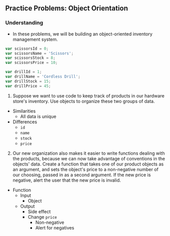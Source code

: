 ## Practice Problems: Object Orientation

### Understanding
- In these problems, we will be building an object-oriented inventory management system.
```js
var scissorsId = 0;
var scissorsName = 'Scissors';
var scissorsStock = 8;
var scissorsPrice = 10;

var drillId = 1;
var drillName = 'Cordless Drill';
var drillStock = 15;
var drillPrice = 45;
```
1. Suppose we want to use code to keep track of products in our hardware store's inventory. Use objects to organize these two groups of data.
  + Similarities
    * All data is unique
  + Differences
    * `id`
    * `name`
    * `stock`
    * `price`
2. Our new organization also makes it easier to write functions dealing with the products, because we can now take advantage of conventions in the objects' data. Create a function that takes one of our product objects as an argument, and sets the object's price to a non-negative number of our choosing, passed in as a second argument. If the new price is negative, alert the user that the new price is invalid.
  + Function
    * Input
      - Object
    * Output
      - Side effect
      - Change `price`
        + Non-negative
        + Alert for negatives